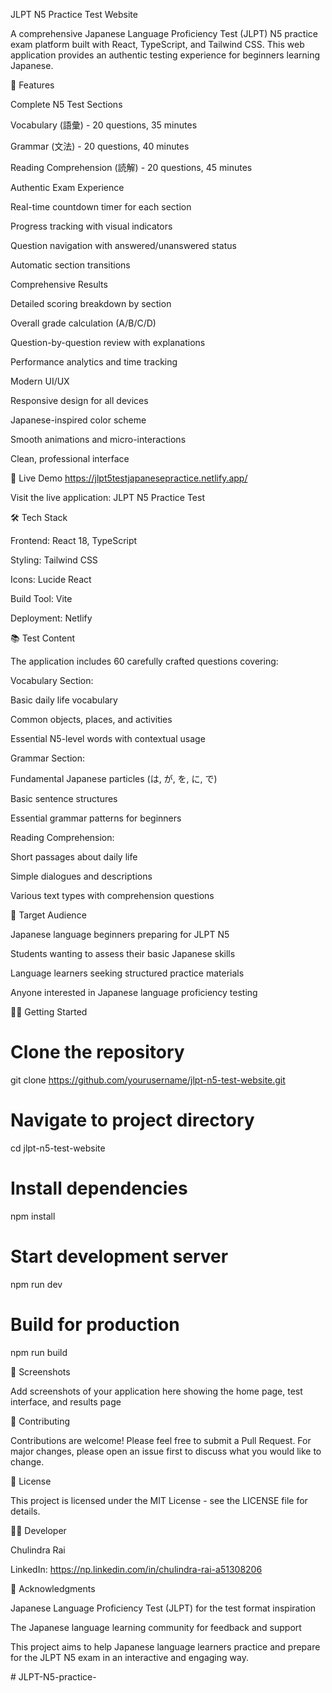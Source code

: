 JLPT N5 Practice Test Website



A comprehensive Japanese Language Proficiency Test (JLPT) N5 practice exam platform built with React, TypeScript, and Tailwind CSS. This web application provides an authentic testing experience for beginners learning Japanese.



🌟 Features




Complete N5 Test Sections



Vocabulary (語彙) - 20 questions, 35 minutes



Grammar (文法) - 20 questions, 40 minutes




Reading Comprehension (読解) - 20 questions, 45 minutes



Authentic Exam Experience



Real-time countdown timer for each section



Progress tracking with visual indicators



Question navigation with answered/unanswered status



Automatic section transitions



Comprehensive Results



Detailed scoring breakdown by section



Overall grade calculation (A/B/C/D)



Question-by-question review with explanations



Performance analytics and time tracking



Modern UI/UX



Responsive design for all devices





Japanese-inspired color scheme



Smooth animations and micro-interactions



Clean, professional interface




🚀 Live Demo  https://jlpt5testjapanesepractice.netlify.app/


Visit the live application: JLPT N5 Practice Test



🛠️ Tech Stack



Frontend: React 18, TypeScript



Styling: Tailwind CSS



Icons: Lucide React



Build Tool: Vite



Deployment: Netlify




📚 Test Content



The application includes 60 carefully crafted questions covering:



Vocabulary Section:



Basic daily life vocabulary



Common objects, places, and activities



Essential N5-level words with contextual usage




Grammar Section:



Fundamental Japanese particles (は, が, を, に, で)




Basic sentence structures




Essential grammar patterns for beginners



Reading Comprehension:





Short passages about daily life




Simple dialogues and descriptions




Various text types with comprehension questions





🎯 Target Audience







Japanese language beginners preparing for JLPT N5



Students wanting to assess their basic Japanese skills


Language learners seeking structured practice materials



Anyone interested in Japanese language proficiency testing


🏃‍♂️ Getting Started



# Clone the repository



git clone https://github.com/yourusername/jlpt-n5-test-website.git



# Navigate to project directory



cd jlpt-n5-test-website



# Install dependencies



npm install

# Start development server



npm run dev



# Build for production



npm run build



📱 Screenshots



Add screenshots of your application here showing the home page, test interface, and results page



🤝 Contributing




Contributions are welcome! Please feel free to submit a Pull Request. For major changes, please open an issue first to discuss what you would like to change.



📄 License



This project is licensed under the MIT License - see the LICENSE file for details.




👨‍💻 Developer



Chulindra Rai



LinkedIn: https://np.linkedin.com/in/chulindra-rai-a51308206




🙏 Acknowledgments



Japanese Language Proficiency Test (JLPT) for the test format inspiration





The Japanese language learning community for feedback and support




This project aims to help Japanese language learners practice and prepare for the JLPT N5 exam in an interactive and engaging way.



#   J L P T - N 5 - p r a c t i c e - 
 
 
